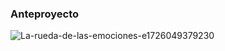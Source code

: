 ### Anteproyecto

![La-rueda-de-las-emociones-e1726049379230](https://github.com/user-attachments/assets/da75fb98-631e-4892-9ee1-7f91534b3000)
